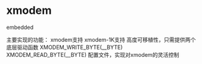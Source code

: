 # xmodem
embedded

主要实现的功能：
    xmodem支持
    xmodem-1K支持
    高度可移植性，只需提供两个底层驱动函数
        XMODEM_WRITE_BYTE(__BYTE)
        XMODEM_READ_BYTE(__BYTE)
    配置文件，实现对xmodem的灵活控制